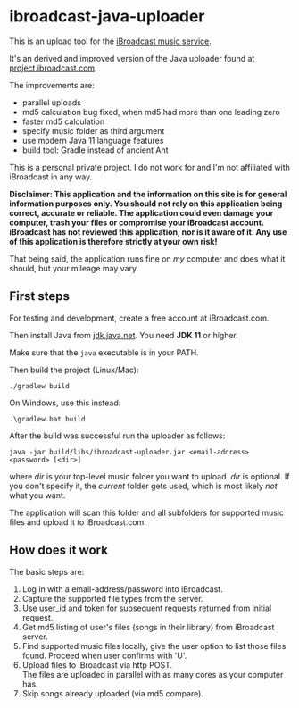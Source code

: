 ibroadcast-java-uploader
========================

This is an upload tool for the [iBroadcast music service](https://ibroadcast.com).

It's an derived and improved version of the Java uploader found at
[project.ibroadcast.com](https://project.ibroadcast.com/).

The improvements are:
- parallel uploads
- md5 calculation bug fixed, when md5 had more than one leading zero
- faster md5 calculation
- specify music folder as third argument
- use modern Java 11 language features
- build tool: Gradle instead of ancient Ant

This is a personal private project. I do not work for and I'm not
affiliated with iBroadcast in any way.

**Disclaimer: This application and the information on this site is
for general information purposes only. You should not rely on this
application being correct, accurate or reliable. The application could
even damage your computer, trash your files or compromise your
iBroadcast account. iBroadcast has not reviewed this application,
nor is it aware of it. Any use of this application is therefore
strictly at your own risk!**

That being said, the application runs fine on _my_ computer and does
what it should, but your mileage may vary. 


First steps
-----------

For testing and development, create a free account at iBroadcast.com.

Then install Java from [jdk.java.net](https://jdk.java.net/).
You need **JDK 11** or higher.

Make sure that the `java` executable is in your PATH.

Then build the project (Linux/Mac):
```
./gradlew build
```
On Windows, use this instead:
```
.\gradlew.bat build
```

After the build was successful run the uploader as follows:
```
java -jar build/libs/ibroadcast-uploader.jar <email-address> <password> [<dir>]
```
where _dir_ is your top-level music folder you want to upload. _dir_
is optional. If you don't specify it, the _current_ folder gets used,
which is most likely _not_ what you want.

The application will scan this folder and all subfolders for supported
music files and upload it to iBroadcast.com.


How does it work
----------------

The basic steps are:

1. Log in with a email-address/password into iBroadcast.
2. Capture the supported file types from the server.
3. Use user_id and token for subsequent requests returned from initial
   request.
4. Get md5 listing of user's files (songs in their library) from
   iBroadcast server.
5. Find supported music files locally, give the user option to list
   those files found. Proceed when user confirms with 'U'.
6. Upload files to iBroadcast via http POST. \
   The files are uploaded in parallel with as many cores as your
   computer has. 
7. Skip songs already uploaded (via md5 compare).
